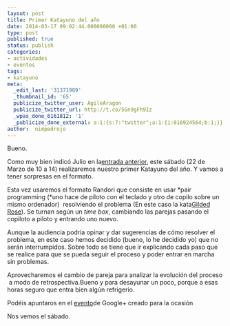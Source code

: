 ```yaml
---
layout: post
title: Primer Katayuno del año
date: 2014-03-17 09:02:44.000000000 +01:00
type: post
published: true
status: publish
categories:
- actividades
- eventos
tags:
- katayuno
meta:
  _edit_last: '31371989'
  _thumbnail_id: '65'
  publicize_twitter_user: AgileAragon
  publicize_twitter_url: http://t.co/5Gn9gFh9Iz
  _wpas_done_6161812: '1'
  _publicize_done_external: a:1:{s:7:"twitter";a:1:{i:816924564;b:1;}}
author:  nimpedrojo
---
```

Bueno.

Como muy bien indicó Julio en la[entrada
anterior](http://agile-aragon.org/2014/03/03/refactor-y-deuda-tecnica/ "Refactor y deuda técnica"),
este sábado (22 de Marzo de 10 a 14) realizaremos nuestro primer
Katayuno del año. Y vamos a tener sorpresas en el formato.

Esta vez usaremos el formato Randori que consiste en usar *pair
programming (*uno hace de piloto con el teclado y otro de copilo sobre
un mismo ordenador)  resolviendo el problema (En este caso la
kata[Gilded Rose](https://github.com/alexaitken/GildedRose_java)). Se
turnan según un *time box*, cambiando las parejas pasando el copiloto a
piloto y entrando uno nuevo.

Aunque la audiencia podría opinar y dar sugerencias de cómo resolver el
problema, en este caso hemos decidido (bueno, lo he decidido yo) que no
serán interrumpidos. Sobre todo se tiene que ir explicando cada paso que
se realice para que se pueda seguir el proceso y poder entrar en marcha
sin problemas.

Aprovecharemos el cambio de pareja para analizar la evolución del
proceso  a modo de retrospectiva.Bueno y para desayunar un poco, porque
a esas horas seguro que entra bien algún refrigerio.

Podéis apuntaros en el
[evento](https://plus.google.com/u/0/events/c9n9psca6644drj0ctio6lag2as)de
Google+ creado para la ocasión

Nos vemos el sábado.

 

 
